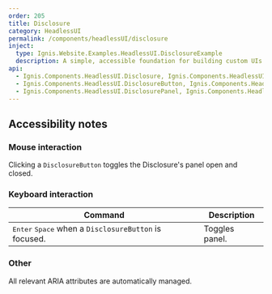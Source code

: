 ```yaml
---
order: 205
title: Disclosure
category: HeadlessUI
permalink: /components/headlessUI/disclosure
inject:
  type: Ignis.Website.Examples.HeadlessUI.DisclosureExample
  description: A simple, accessible foundation for building custom UIs that show and hide content, like togglable accordion panels.
api:
  - Ignis.Components.HeadlessUI.Disclosure, Ignis.Components.HeadlessUI
  - Ignis.Components.HeadlessUI.DisclosureButton, Ignis.Components.HeadlessUI
  - Ignis.Components.HeadlessUI.DisclosurePanel, Ignis.Components.HeadlessUI
---
```


## Accessibility notes

### Mouse interaction

Clicking a `DisclosureButton` toggles the Disclosure's panel open and closed.

### Keyboard interaction

| Command                                                                 | Description    |
|-------------------------------------------------------------------------|----------------|
| <kbd>Enter</kbd> <kbd>Space</kbd> when a `DisclosureButton` is focused. | Toggles panel. |

### Other

All relevant ARIA attributes are automatically managed.
